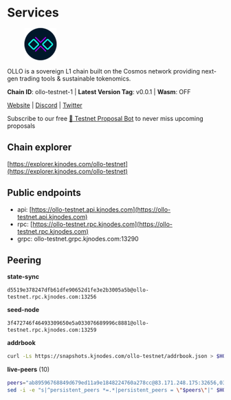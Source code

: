 # Services

<figure><img src="https://raw.githubusercontent.com/kj89/cosmos-images/main/logos/ollo.png" alt=""><figcaption></figcaption></figure>

OLLO is a sovereign L1 chain built on the Cosmos network providing  next-gen trading tools & sustainable tokenomics.

**Chain ID**: ollo-testnet-1 | **Latest Version Tag**: v0.0.1 | **Wasm**: OFF

[Website](https://www.ollostation.zone) | [Discord](https://discord.com/invite/GxBqZ9mSSm) | [Twitter](https://twitter.com/OLLOStation)



Subscribe to our free [🤖 Testnet Proposal Bot](https://t.me/kjnodes_testnet_proposal_bot) to never miss upcoming proposals


## Chain explorer
[https://explorer.kjnodes.com/ollo-testnet](https://explorer.kjnodes.com/ollo-testnet)

## Public endpoints

* api: [https://ollo-testnet.api.kjnodes.com](https://ollo-testnet.api.kjnodes.com)
* rpc: [https://ollo-testnet.rpc.kjnodes.com](https://ollo-testnet.rpc.kjnodes.com)
* grpc: ollo-testnet.grpc.kjnodes.com:13290

## Peering

**state-sync**

```text
d5519e378247dfb61dfe90652d1fe3e2b3005a5b@ollo-testnet.rpc.kjnodes.com:13256
```

**seed-node**

```text
3f472746f46493309650e5a033076689996c8881@ollo-testnet.rpc.kjnodes.com:13259
```

**addrbook**
```bash
curl -Ls https://snapshots.kjnodes.com/ollo-testnet/addrbook.json > $HOME/.ollo/config/addrbook.json
```

**live-peers** (10)
```bash
peers="ab89596768849d679ed11a9e1848224760a278cc@83.171.248.175:32656,032845b1a798108bfc1fd91ebe5bdbbccd4a34d8@135.181.221.186:32656,d5519e378247dfb61dfe90652d1fe3e2b3005a5b@65.109.68.190:13256,c2bc7720a610d753b037d89e6c3f58f7c718e24f@116.202.117.229:32656,70ba32724461c7ed4ec8d6ddc8b5e0b1cfb9e237@54.219.57.63:26656,29b78da822388df177f4111e6589958d9f796f06@65.109.122.105:60856,47655c33bdecae7f449301197d8b951a97e1b680@89.58.59.75:26656,69d2c02f413bea1376f5398646f0c2ce0f82d62e@141.94.73.93:26656,0f99f7481a1b49701866ddbdfe71dc3b2fd792d8@109.123.244.56:26626,da8d3ca8e1c147f0037b1c43ad3de7174f5ec1b7@209.145.59.224:26656"
sed -i -e "s|^persistent_peers *=.*|persistent_peers = \"$peers\"|" $HOME/.ollo/config/config.toml
```

